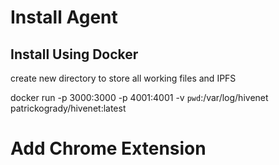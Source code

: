 # Install Agent

## Install Using Docker
create new directory to store all working files and IPFS

docker run -p 3000:3000 -p 4001:4001 -v `pwd`:/var/log/hivenet patrickogrady/hivenet:latest

# Add Chrome Extension
